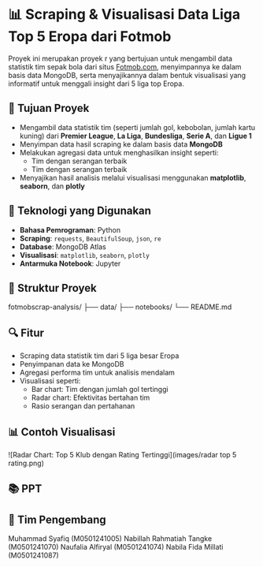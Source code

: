 # 📊 Scraping & Visualisasi Data Liga Top 5 Eropa dari Fotmob

Proyek ini merupakan proyek r yang bertujuan untuk mengambil data statistik tim sepak bola dari situs [Fotmob.com](https://www.fotmob.com/), menyimpannya ke dalam basis data MongoDB, serta menyajikannya dalam bentuk visualisasi yang informatif untuk menggali insight dari 5 liga top Eropa.

## 🎯 Tujuan Proyek

- Mengambil data statistik tim (seperti jumlah gol, kebobolan, jumlah kartu kuning) dari **Premier League**, **La Liga**, **Bundesliga**, **Serie A**, dan **Ligue 1**
- Menyimpan data hasil scraping ke dalam basis data **MongoDB**
- Melakukan agregasi data untuk menghasilkan insight seperti:
  - Tim dengan serangan terbaik
  - Tim dengan serangan terbaik
- Menyajikan hasil analisis melalui visualisasi menggunakan **matplotlib**, **seaborn**, dan **plotly**

## 🧰 Teknologi yang Digunakan

- **Bahasa Pemrograman**: Python
- **Scraping**: `requests`, `BeautifulSoup`, `json`, `re`
- **Database**: MongoDB Atlas
- **Visualisasi**: `matplotlib`, `seaborn`, `plotly`
- **Antarmuka Notebook**: Jupyter

## 📁 Struktur Proyek

fotmobscrap-analysis/
├── data/
├── notebooks/
└── README.md

## 🔍 Fitur

- Scraping data statistik tim dari 5 liga besar Eropa
- Penyimpanan data ke MongoDB
- Agregasi performa tim untuk analisis mendalam
- Visualisasi seperti:
  - Bar chart: Tim dengan jumlah gol tertinggi
  - Radar chart: Efektivitas bertahan tim
  - Rasio serangan dan pertahanan
 
## 📊 Contoh Visualisasi
![Radar Chart: Top 5 Klub dengan Rating Tertinggi](images/radar top 5 rating.png)



## 📚 PPT

## 🤝 Tim Pengembang
Muhammad Syafiq (M0501241005)
Nabillah Rahmatiah Tangke (M0501241070)
Naufalia Alfiryal (M0501241074)
Nabila Fida Millati (M0501241087)

